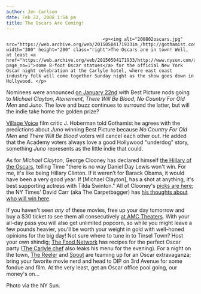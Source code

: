 ```yaml
---
author: Jen Carlson
date: Feb 22, 2008 1:54 pm
title: The Oscars Are Coming!
---
```


	
										<p><img alt="200802oscars.jpg" src="https://web.archive.org/web/20150504171933im_/http://gothamist.com/attachments/arts_jen/200802oscars.jpg" width="300" height="200" class="right">The Oscars are in town! Well, at least <a href="https://web.archive.org/web/20150504171933/http://www.nysun.com/article/71719?page_no=1">some 8-foot Oscar statues</a> for the official New York Oscar night celebration at the Carlyle hotel, where east coast industry folk will come together Sunday night as the show goes down in Hollywood. </p>

<p>Nominees were announced <a href="https://web.archive.org/web/20150504171933/http://gothamist.com/2008/01/22/oscars.php">on January 22nd</a> with Best Picture nods going to <em>Michael Clayton</em>, <em>Atonement</em>, <em>There Will Be Blood</em>, <em>No Country For Old Men</em> and <em>Juno</em>. The love and buzz continues to surround the latter, but will the indie take home the golden prize?  </p>

<p><a href="https://web.archive.org/web/20150504171933/http://villagevoice.com/">Village Voice</a> film critic J. Hoberman told Gothamist he agrees with the predictions about <em>Juno</em> winning Best Picture because <em>No Country For Old Men</em> and <em>There Will Be Blood</em> voters will cancel each other out. He added that the Academy voters always love a good Hollywood &quot;underdog&quot; story, something <em>Juno</em> represents as the little indie that could.</p>

<p>As for <em>Michael Clayton</em>, George Clooney has declared himself <a href="https://web.archive.org/web/20150504171933/http://gawker.com/5003292/george-clooneys-hillary-clinton-attack-brilliant">the Hillary of the Oscars</a>, telling Time &quot;there is no way Daniel Day Lewis won&apos;t win. For me, it&apos;s like being Hillary Clinton. If it weren&#x2019;t for Barack Obama, it would have been a very good year. If [Michael Clayton], has a shot at anything, it&apos;s best supporting actress with Tilda Swinton.&quot; All of Clooney&apos;s <a href="https://web.archive.org/web/20150504171933/http://www.time.com/time/2008/clooney">picks are here</a>; the NY Times&apos; David Carr (aka The Carpetbagger) has <a href="https://web.archive.org/web/20150504171933/http://www.nytimes.com/2008/02/22/movies/awardsseason/22osca.html?ref=movies">his thoughts about who will win here</a>.</p>

<p>If you haven&apos;t seen <em>any</em> of these movies, free up your day tomorrow and buy a $30 ticket to see them all consecutively <a href="https://web.archive.org/web/20150504171933/http://www.amctheatres.com/promos/showcase">at AMC Theaters</a>. With your all-day pass you will also get unlimited popcorn, so while you might leave a few pounds heavier, you&apos;ll be worth your weight in gold with well-honed opinions for the big day! Not sure where to tune in to Tinsel Town? Host your own shindig; <a href="https://web.archive.org/web/20150504171933/http://www.foodnetwork.com/food/et_pa_award_show_party/text/0,2661,FOOD_20916_28756,00.html">The Food Network</a> has recipes for the perfect Oscar party (<a href="https://web.archive.org/web/20150504171933/http://www.nydailynews.com/lifestyle/food/2008/02/22/2008-02-22_dinner_with_the_academy.html">The Carlyle chef</a> also leaks his menu for the evening). For a night on the town, <a href="https://web.archive.org/web/20150504171933/http://www.thereeler.com/the_blog/make_oscar_plans_with_the_reeler.php">The Reeler</a> and <a href="https://web.archive.org/web/20150504171933/http://www.spout.com/">Spout</a> are teaming up for an Oscar extravaganza; bring your favorite movie nerd and head to DIP on 3rd Avenue for some fondue and film. At the very least, get an Oscar office pool going, our money&apos;s on...</p>

<p><span class="photo_caption">Photo via the NY Sun.</span></p>					
										
									
				